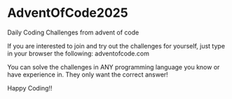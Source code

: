 # AdventOfCode2025
Daily Coding Challenges from advent of code

If you are interested to join and try out the challenges for yourself, just type in your browser the following: adventofcode.com

You can solve the challenges in ANY programming language you know or have experience in. They only want the correct answer!

Happy Coding!!

